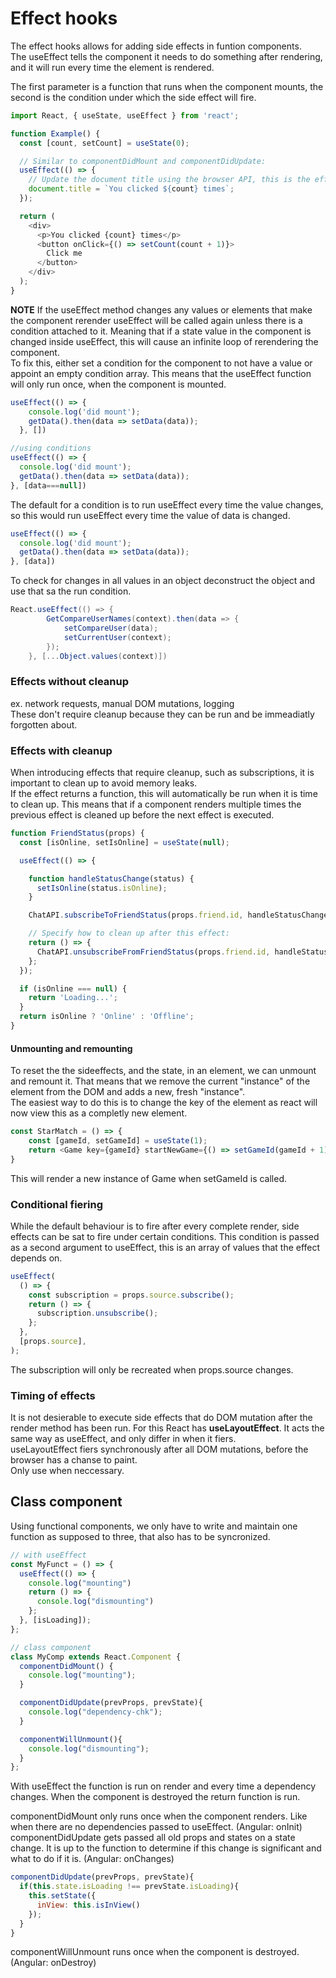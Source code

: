 
# Effect hooks

The effect hooks allows for adding side effects in funtion components.\
The useEffect tells the component it needs to do something after rendering, and it
 will run every time the element is rendered.

The first parameter is a function that runs when the component mounts, 
the second is the condition under which the side effect will fire.

```javascript
import React, { useState, useEffect } from 'react';

function Example() {
  const [count, setCount] = useState(0);

  // Similar to componentDidMount and componentDidUpdate:
  useEffect(() => {
    // Update the document title using the browser API, this is the effect
    document.title = `You clicked ${count} times`;
  });

  return (
    <div>
      <p>You clicked {count} times</p>
      <button onClick={() => setCount(count + 1)}>
        Click me
      </button>
    </div>
  );
}
```

**NOTE** If the useEffect method changes any values or elements that make the component rerender
useEffect will be called again unless there is a condition attached to it. Meaning that if a state
value in the component is changed inside useEffect, this will cause an infinite loop of rerendering the component.\
To fix this, either set a condition for the component to not have a value or appoint an empty condition array.
This means that the useEffect function will only run once, when the component is mounted.

```javascript
useEffect(() => {
    console.log('did mount');
    getData().then(data => setData(data));
  }, [])

//using conditions
useEffect(() => {
  console.log('did mount');
  getData().then(data => setData(data));
}, [data===null])
```

The default for a condition is to run useEffect every time the value changes, so this would run useEffect every time
the value of data is changed.
```javascript
useEffect(() => {
  console.log('did mount');
  getData().then(data => setData(data));
}, [data])
```

To check for changes in all values in an object deconstruct the object and use that sa the run condition.
```C#
React.useEffect(() => {
        GetCompareUserNames(context).then(data => {
            setCompareUser(data);
            setCurrentUser(context);
        });
    }, [...Object.values(context)])
```

### Effects without cleanup
ex. network requests, manual DOM mutations, logging\
These don't require cleanup because they can be run and be immeadiatly forgotten about.

### Effects with cleanup
When introducing effects that require cleanup, such as subscriptions, it is important to clean up
to avoid memory leaks.\
If the effect returns a function, this will automatically be run when it is time to clean up.
This means that if a component renders multiple times the previous effect is cleaned up before the 
next effect is executed.
```javascript
function FriendStatus(props) {
  const [isOnline, setIsOnline] = useState(null);

  useEffect(() => {

    function handleStatusChange(status) {
      setIsOnline(status.isOnline);
    }

    ChatAPI.subscribeToFriendStatus(props.friend.id, handleStatusChange);

    // Specify how to clean up after this effect:
    return () => {
      ChatAPI.unsubscribeFromFriendStatus(props.friend.id, handleStatusChange);
    };
  });

  if (isOnline === null) {
    return 'Loading...';
  }
  return isOnline ? 'Online' : 'Offline';
}
```

#### Unmounting and remounting
To reset the the sideeffects, and the state, in an element, we can unmount and remount it.
That means that we remove the current "instance" of the element from the DOM and adds a new, fresh
"instance".\
The easiest way to do this is to change the key of the element as react will now view this as a completly
new element.

```javascript
const StarMatch = () => {
	const [gameId, setGameId] = useState(1);
	return <Game key={gameId} startNewGame={() => setGameId(gameId + 1)}/>;
}
```
This will render a new instance of Game when setGameId is called.

### Conditional fiering
While the default behaviour is to fire after every complete render, side effects can be sat to fire under
certain conditions. This condition is passed as a second argument to useEffect, this is an array of values
that the effect depends on.
```javascript
useEffect(
  () => {
    const subscription = props.source.subscribe();
    return () => {
      subscription.unsubscribe();
    };
  },
  [props.source],
);
```
The subscription will only be recreated when props.source changes.

### Timing of effects
It is not desierable to execute side effects that do DOM mutation after the render method
has been run. For this React has **useLayoutEffect**. It acts the same way as useEffect, and only differ
in when it fiers.\
useLayoutEffect fiers synchronously after all DOM mutations, before the browser has a chanse to paint.\
Only use when neccessary.

## Class component
Using functional components, we only have to write and maintain one function as supposed to three, that also
has to be syncronized.
```javascript
// with useEffect
const MyFunct = () => {
  useEffect(() => {
    console.log("mounting")
    return () => {
      console.log("dismounting")
    };
  }, [isLoading]);
};

// class component
class MyComp extends React.Component {
  componentDidMount() {
    console.log("mounting");
  }

  componentDidUpdate(prevProps, prevState){
    console.log("dependency-chk");
  }

  componentWillUnmount(){
    console.log("dismounting");
  }
};
```

With useEffect the function is run on render and every time a dependency changes. When the component is destroyed
the return function is run.

componentDidMount only runs once when the component renders. Like when there are no dependencies passed to useEffect. (Angular: onInit)\
componentDidUpdate gets passed all old props and states on a state change. It is up to the function to determine if this
change is significant and what to do if it is. (Angular: onChanges)
```javascript
componentDidUpdate(prevProps, prevState){
  if(this.state.isLoading !== prevState.isLoading){
    this.setState({
      inView: this.isInView()
    });
  }
}
```
componentWillUnmount runs once when the component is destroyed. (Angular: onDestroy)